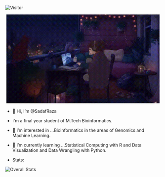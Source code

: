![Visitor](https://visitor-badge.laobi.icu/badge?page_id=SadafRaza)
<p align="center"><img src = "https://github.com/SadafRaza/SadafRaza/blob/main/cyz.gif"></p>

- 👋 Hi, I’m @SadafRaza
- I'm a final year student of M.Tech Bioinformatics.
- 👀 I’m interested in ...Bioinformatics in the areas of Genomics and Machine Learning.
- 🌱 I’m currently learning ...Statistical Computing with R and Data Visualization and Data Wrangling with Python.

- Stats:

![Overall Stats](https://github-readme-stats.vercel.app/api?username=SadafRaza&count_private=true&show_icons=true&hide=contribs)

<!---
- Languages used:
![Top Langs](https://github-readme-stats.vercel.app/api/top-langs/?username=SadafRaza&layout=compact)
--->


<!---
SadafRaza/SadafRaza is a ✨ special ✨ repository because its `README.md` (this file) appears on your GitHub profile.
You can click the Preview link to take a look at your changes.
- 💞️ I’m looking to collaborate on ...
- 📫 How to reach me ...
- 📫 Reach me:
 <a href="mailto:sadafraza48@gmail.com">![YourEmail@gmail.com](https://img.shields.io/badge/Gmail-D14836?style=for-the-badge&logo=gmail&logoColor=white)</a>
 <a href="<https://www.linkedin.com/in/sadaf-raza-2958705b>">![LinkedIn](https://img.shields.io/badge/LinkedIn-0077B5?style=for-the-badge&logo=linkedin&logoColor=white)</a>
--->
